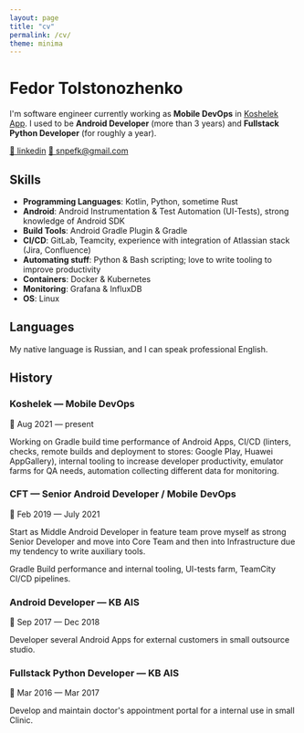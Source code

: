 ```yaml
---
layout: page
title: "cv"
permalink: /cv/
theme: minima
---
```


# Fedor Tolstonozhenko 
I'm software engineer currently working as **Mobile DevOps** in [Koshelek App](https://koshelek.app/). 
I used to be **Android Developer** (more than 3 years) and **Fullstack Python Developer** (for roughly a year).

[📌 linkedin](https://www.linkedin.com/in/snpefk/)
[📌 snpefk@gmail.com](mailto:snpefk@gmail.com)

## Skills 
- **Programming Languages**: Kotlin, Python, sometime Rust
- **Android**: Android Instrumentation & Test Automation (UI-Tests), strong knowledge of Android SDK
- **Build Tools**: Android Gradle Plugin & Gradle
- **CI/CD**: GitLab, Teamcity, experience with integration of Atlassian stack (Jira, Confluence)
- **Automating stuff**: Python & Bash scripting; love to write tooling to improve productivity
- **Containers**: Docker & Kubernetes
- **Monitoring**: Grafana & InfluxDB
- **OS**: Linux

## Languages
My native language is Russian, and I can speak professional English. 

## History
### Koshelek — Mobile DevOps 
📅 Aug 2021 — present
  
Working on Gradle build time performance of Android Apps, CI/CD (linters, checks, remote builds and deployment to stores: Google Play, Huawei AppGallery), internal tooling to increase developer productivity, emulator farms for QA needs, automation collecting different data for monitoring. 

### CFT — Senior Android Developer / Mobile DevOps
📅 Feb 2019 — July 2021

Start as Middle Android Developer in feature team prove myself as strong Senior Developer and move into Core Team and then into Infrastructure due my tendency to write auxiliary tools.

Gradle Build performance and internal tooling, UI-tests farm, TeamCity CI/CD pipelines.

### Android Developer — KB AIS
📅 Sep 2017 — Dec 2018

Developer several Android Apps for external customers in small outsource studio.  

### Fullstack Python Developer — KB AIS
📅 Mar 2016 — Mar 2017

Develop and maintain doctor's appointment portal for a internal use in small Clinic. 

